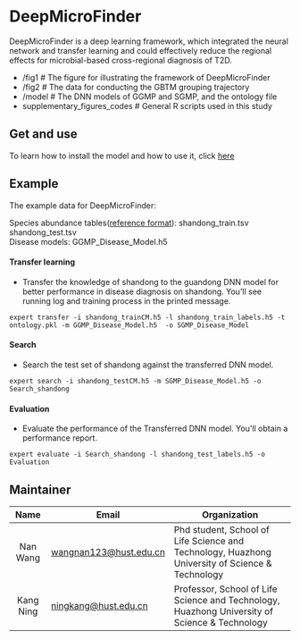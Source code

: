 # DeepMicroFinder
DeepMicroFinder is a deep learning framework, which integrated the neural network and transfer learning and could effectively reduce the regional effects for microbial-based cross-regional diagnosis of T2D.

- /fig1 # The figure for illustrating the framework of DeepMicroFinder
- /fig2 # The data for conducting the GBTM grouping trajectory
- /model # The DNN models of GGMP and SGMP, and the ontology file
- supplementary_figures_codes # General R scripts used in this study

## Get and use
To learn how to install the model and how to use it, click [here](https://github.com/HUST-NingKang-Lab/EXPERT)

## Example
The example data for DeepMicroFinder:

Species abundance tables([reference format](https://github.com/HUST-NingKang-Lab/EXPERT)): shandong_train.tsv shandong_test.tsv       
Disease models: GGMP_Disease_Model.h5     

#### Transfer learning
- Transfer the knowledge of shandong to the guandong DNN model for better performance in disease diagnosis on shandong. You'll see running log and training process in the printed message.
```
expert transfer -i shandong_trainCM.h5 -l shandong_train_labels.h5 -t ontology.pkl -m GGMP_Disease_Model.h5  -o SGMP_Disease_Model 
```
#### Search
- Search the test set of shandong against the transferred DNN model.
```
expert search -i shandong_testCM.h5 -m SGMP_Disease_Model.h5 -o Search_shandong
```
#### Evaluation
- Evaluate the performance of the Transferred DNN model. You'll obtain a performance report.
```
expert evaluate -i Search_shandong -l shandong_test_labels.h5 -o Evaluation
```

## Maintainer

|   Name    | Email                 | Organization                                                 |
| :-------: | --------------------- | ------------------------------------------------------------ |
| Nan Wang | wangnan123@hust.edu.cn | Phd student, School of Life Science and Technology, Huazhong University of Science & Technology|
| Kang Ning | ningkang@hust.edu.cn  | Professor, School of Life Science and Technology, Huazhong University of Science & Technology |
